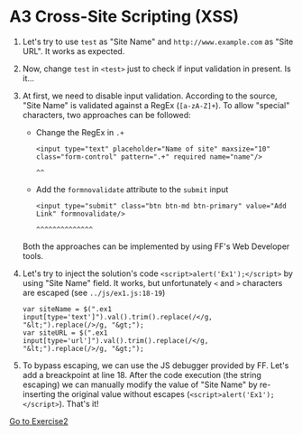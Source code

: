 # A3 Cross-Site Scripting (XSS)

1.	Let's try to use `test` as "Site Name" and `http://www.example.com` as
	"Site URL". It works as expected.

2.	Now, change `test` in `<test>` just to check if input validation in present.
	Is it...

3.	At first, we need to disable input validation. According to the source,
	"Site Name" is validated against a RegEx (`[a-zA-Z]+`). To allow "special"
	characters, two approaches can be followed:

	*	Change the RegEx in `.+`

			<input type="text" placeholder="Name of site" maxsize="10" class="form-control" pattern=".+" required name="name"/>
			                                                                                         ^^

	*	Add the `formnovalidate` attribute to the `submit` input

			<input type="submit" class="btn btn-md btn-primary" value="Add Link" formnovalidate/>
			                                                                     ^^^^^^^^^^^^^^

	Both the approaches can be implemented by using FF's Web Developer tools.

4.	Let's try to inject the solution's code `<script>alert('Ex1');</script>` by
	using "Site Name" field. It works, but unfortunately `<` and `>` characters
	are escaped (see `../js/ex1.js:18-19`)

		var siteName = $(".ex1 input[type='text']").val().trim().replace(/</g, "&lt;").replace(/>/g, "&gt;");
		var siteURL = $(".ex1 input[type='url']").val().trim().replace(/</g, "&lt;").replace(/>/g, "&gt;");

5.	To bypass escaping, we can use the JS debugger provided by FF. Let's add a
	breackpoint at line 18. After the code execution (the string escaping) we
	can manually modify the value of "Site Name" by re-inserting the original
	value without escapes (`<script>alert('Ex1');</script>`). That's it!

[Go to Exercise2](./ex2.md)

